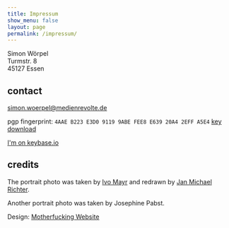 ```yaml
---
title: Impressum
show_menu: false
layout: page
permalink: /impressum/
---
```


Simon Wörpel<br>
Turmstr. 8<br>
45127 Essen

## contact

simon.woerpel@medienrevolte.de

pgp fingerprint: `4AAE B223 E3D0 9119 9ABE FEE8 E639 20A4 2EFF A5E4`
[key download](/2EFFA5E4.asc)

[I'm on keybase.io](https://keybase.io/simonwoerpel)

## credits

The portrait photo was taken by [Ivo Mayr](http://ivomayr.com) and redrawn by [Jan Michael Richter](http://www.jamiri.com).

Another portrait photo was taken by Josephine Pabst.

Design: [Motherfucking Website](http://motherfuckingwebsite.com/)
